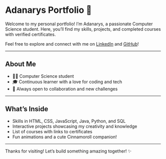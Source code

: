# Adanarys Portfolio 💖

Welcome to my personal portfolio! I’m Adanarys, a passionate Computer Science student. Here, you’ll find my skills, projects, and completed courses with verified certificates.

Feel free to explore and connect with me on [LinkedIn](https://www.linkedin.com/in/adanarys-mendonça-576660218) and [GitHub](https://github.com/adanaryss)!

---

## About Me

- 👩‍💻 Computer Science student  
- 🎓 Continuous learner with a love for coding and tech  
- 💬 Always open to collaboration and new challenges  

---

## What’s Inside

- Skills in HTML, CSS, JavaScript, Java, Python, and SQL  
- Interactive projects showcasing my creativity and knowledge  
- List of courses with links to certificates  
- Fun animations and a cute Cinnamoroll companion!  

---

Thanks for visiting! Let’s build something amazing together! ✨
